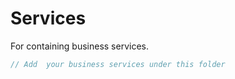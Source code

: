 # Services

For containing business services.

``` javascript
// Add  your business services under this folder
```
